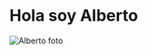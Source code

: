 # Hola soy Alberto
![Alberto foto](https://github.com/user-attachments/assets/6472a67c-0d9f-4c58-96e7-3d2bc149225f)
